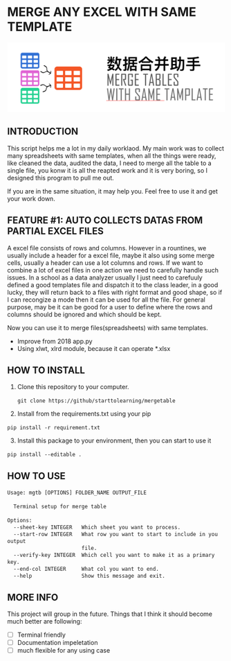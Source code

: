 # MERGE ANY EXCEL WITH SAME TEMPLATE

![Project Logo](https://raw.githubusercontent.com/starttolearning/mergetables/master/assets/mergetables.png)

## INTRODUCTION

This script helps me a lot in my daily worklaod. My main work was to collect many spreadsheets with same templates, when all the things were ready, like cleaned the data, audited the data, I need to merge all the table to a single file, you konw it is all the reapted work and it is very boring, so I designed this program to pull me out.

If you are in the same situation, it may help you. Feel free to use it and get your work down.

## FEATURE #1: AUTO COLLECTS DATAS FROM PARTIAL EXCEL FILES

A excel file consists of rows and columns.  However in a rountines, we usually include a header for a excel file, maybe it also using some merge cells, usually a header can use a lot columns and rows. If we want to combine a lot of excel files in one action we need to carefully handle such issues. In a school as a data analyzer usually I just need to carefuuly defined a good templates file and dispatch it to the class leader, in a good lucky, they will return back to a files with right format and good shape, so if I can recongize a mode then it can be used for all the file. For general purpose, may be it can be good for a user to define where the rows and columns should be ignored and which should be kept.  

Now you can use it to merge files(spreadsheets) with same templates.

- Improve from 2018 app.py
- Using xlwt, xlrd module, because it can operate *.xlsx

## HOW TO INSTALL

1. Clone this repository to your computer.

   `git clone https://github/starttolearning/mergetable`

2. Install from the requirements.txt using your pip
  
  `pip install -r requirement.txt`

3. Install this package to your environment, then you can start to use it

  `pip install --editable .`

## HOW TO USE

```shell
Usage: mgtb [OPTIONS] FOLDER_NAME OUTPUT_FILE

  Terminal setup for merge table

Options:
  --sheet-key INTEGER   Which sheet you want to process.
  --start-row INTEGER   What row you want to start to include in you output
                        file.
  --verify-key INTEGER  Which cell you want to make it as a primary key.
  --end-col INTEGER     What col you want to end.
  --help                Show this message and exit.
```

## MORE INFO

This project will group in the future.
Things that I think it should become much better are following:

- [ ] Terminal friendly
- [ ] Documentation impeletation
- [ ] much flexible for any using case